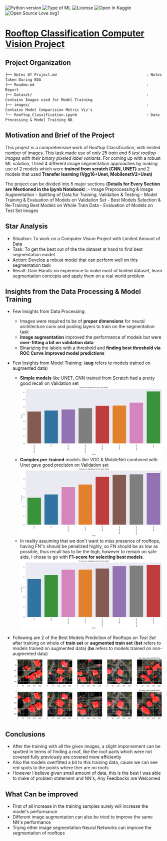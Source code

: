 ![Python version](https://img.shields.io/badge/Python%20version-3.10.10-light)
![Type of ML](https://img.shields.io/badge/Type%20of%20ML-Image%20Segmentation-blueviolet)
![License](https://img.shields.io/badge/License-Public-green)
![Open In Kaggle](https://kaggle.com/static/images/open-in-kaggle.svg)
![Open Source Love svg1](https://img.shields.io/badge/%E2%9D%A4%EF%B8%8F-Open%20Source-pink)

# [Rooftop Classification Computer Vision Project](#t1.)

## Project Organization
```
├── Notes Of Project.md                                        : Notes Taken During EDA
├── Readme.md                                                  : Report
├── Dataset/                                                   : Contains Images used for Model Training
├── images/                                                    : Contains Model Comparision Metric Viz's
└── Rooftop_Classification.ipynb                               : Data Processing & Model Training NB
```

## Motivation and Brief of the Project
This project is a comprehensive work of Rooftop Classification, with limited number of images. This task made use of *only 25 train and 5 test rooftop images with their binary pixeled label variants*. For coming up with a robust ML solution, I tried 4 different image segmentation approaches by making use of 2 models which were **trained from scratch (CNN, UNET)** and 2 models that used **Transfer learning (Vgg16+Unet, MobilenetV2+Unet)**

The project can be divided into 5 major sections (**Details for Every Section are Mentioned in the Ipynb Notebook**):
    - Image Preprocessing & Image Augmentation
    - Splitting of Data for Training, Validation & Testing
    - Model Training & Evaluation of Models on Validation Set
    - Best Models Selection & Re-Training Best Models on Whole Train Data 
    - Evaluation of Models on Test Set Images

## Star Analysis
- Situation: To work on a Computer Vision Project with Limited Amount of Data
- Task: To get the best out of the the dataset at hand to find best segmentation model
- Action: Develop a robust model that can perform well on this segmentation task
- Result: Gain Hands-on experience to make most of limited dataset, learn segmentation concepts and apply them on a real world problem

## Insights from the Data Processing & Model Training
- Few Insights from Data Processing:
    - Images were required to be of **proper dimensions** for neural architecture conv and pooling layers to train on the segmentation task
    - **Image augmentation** improved the performance of models but were **over-fitting a bit on validation data**
    - Binarizing the labels with a threshold and **finding best threshold via ROC Curve** **improved model predictions**
    
- Few Insights from Model Training:
(**aug** refers to models trained on augmented data)    

    - **Simple models** like UNET, CNN trained from Scratch had a pretty good recall on Validation set
    ![Recall_Plot](./images/re_val.png)
    - **Complex pre-trained** models like VGG & MobileNet combined with Unet gave good precision on Validation set
    ![Precision_Plot](./images/pr_val.png)
    - In reality assuming that we don't want to miss presence of rooftops, having FN"s should be penalized highly, so FN should be as low as possible, thus recall has to be the high, however to remain on safe side, I chose to go with **F1-score for selecting best models**.
    ![F1Score_Plot](./images/f1_val.png)
    
- Following are 2 of the Best Models Prediction of Rooftops *on Test Set* after training on whole of **train set** or **augmented train set**
(**bst** refers to models trained on augmented data)
(**bs** refers to models trained on non-augmented data)
![aug_vgg_unet](./images/bst_vgg_unet.png)
![vgg_unet](./images/bs_vgg_unet_best_models_Plot.png)


## Conclusions 
- After the training with all the given images, a slight imporvement can be spotted in terms of finding a roof, like the roof parts which were not covered fully previously are covered more efficiently
- Also the  models overfitted a bit to this training data, cause we can see red spots to the points where ther are no roofs
- However I believe given small amount of data, this is the best I was able to make of problem statement and NN's, Any Feedbacks are Welcomed

## What Can be improved
- First of all increase in the training samples surely will increase the model's performance
- Different image augmentation can also be tried to improve the same NN's performance
- Trying other image segmentation Neural Networks can improve the segmentation of rooftops

    
    